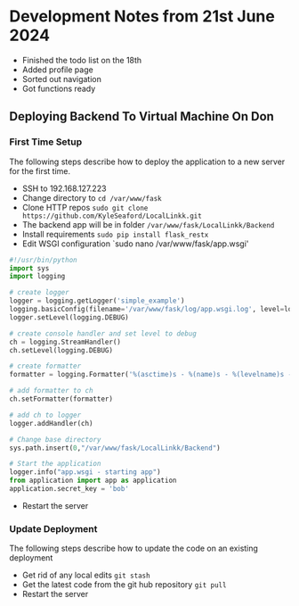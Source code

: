 # Development Notes from 21st June 2024

- Finished the todo list on the 18th
- Added profile page
- Sorted out navigation
- Got functions ready

## Deploying Backend To Virtual Machine On Don

### First Time Setup

The following steps describe how to deploy the application to a new server for the first time.

- SSH to 192.168.127.223
- Change directory to `cd /var/www/fask`
- Clone HTTP repos `sudo git clone https://github.com/KyleSeaford/LocalLinkk.git`
- The backend app will be in folder `/var/www/fask/LocalLinkk/Backend`
- Install requirements `sudo pip install flask_restx`
- Edit WSGI configuration `sudo nano /var/www/fask/app.wsgi'

```python
#!/usr/bin/python
import sys
import logging

# create logger
logger = logging.getLogger('simple_example')
logging.basicConfig(filename='/var/www/fask/log/app.wsgi.log', level=logging.DEBUG)
logger.setLevel(logging.DEBUG)

# create console handler and set level to debug
ch = logging.StreamHandler()
ch.setLevel(logging.DEBUG)

# create formatter
formatter = logging.Formatter('%(asctime)s - %(name)s - %(levelname)s - %(message)s')

# add formatter to ch
ch.setFormatter(formatter)

# add ch to logger
logger.addHandler(ch)

# Change base directory
sys.path.insert(0,"/var/www/fask/LocalLinkk/Backend")

# Start the application
logger.info("app.wsgi - starting app")
from application import app as application
application.secret_key = 'bob'
```

- Restart the server

### Update Deployment

The following steps describe how to update the code on an existing deployment

- Get rid of any local edits `git stash`
- Get the latest code from the git hub repository `git pull`
- Restart the server
